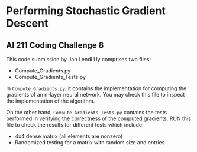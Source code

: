# Performing Stochastic Gradient Descent
## AI 211 Coding Challenge 8

This code submission by Jan Lendl Uy comprises two files:

- Compute_Gradients.py
- Compute_Gradients_Tests.py

In `Compute_Gradients.py`, it contains the implementation for computing the gradients of an n-layer neural network. You may check this file to inspect the implementation of the algorithm.

On the other hand, `Compute_Gradients_Tests.py` contains the tests performed in verifying the correctness of the computed gradients. RUN this file to check the results for different tests which include:

- 4x4 dense matrix (all elements are nonzero)
- Randomized testing for a matrix with random size and entries